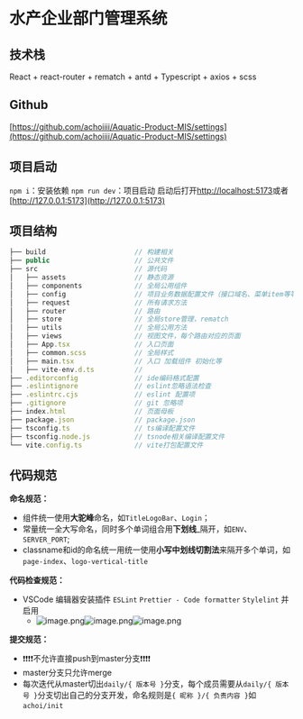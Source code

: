 # 水产企业部门管理系统
## 技术栈
React + react-router + rematch + antd + Typescript + axios + scss
## Github
[https://github.com/achoiiii/Aquatic-Product-MIS/settings](https://github.com/achoiiii/Aquatic-Product-MIS/settings)
## 项目启动
`npm i`：安装依赖
`npm run dev`：项目启动
启动后打开[http://localhost:5173](http://localhost:5173)或者[http://127.0.0.1:5173](http://127.0.0.1:5173)
## 项目结构
```typescript
├── build                      // 构建相关  
├── public                     // 公共文件
├── src                        // 源代码
│   ├── assets                 // 静态资源
│   ├── components             // 全局公用组件
│   ├── config                 // 项目业务数据配置文件（接口域名、菜单item等等）
│   ├── request                // 所有请求方法
│   ├── router                 // 路由
│   ├── store                  // 全局store管理，rematch
│   ├── utils                  // 全局公用方法
│   ├── views                  // 视图文件，每个路由对应的页面
│   ├── App.tsx                // 入口页面
│   ├── common.scss            // 全局样式
│   ├── main.tsx               // 入口 加载组件 初始化等
│   ├── vite-env.d.ts          // 
├── .editorconfig              // ide编码格式配置
├── .eslintignore              // eslint忽略语法检查
├── .eslintrc.cjs              // eslint 配置项
├── .gitignore                 // git 忽略项
├── index.html                 // 页面母板
├── package.json               // package.json
├── tsconfig.ts                // ts编译配置文件
├── tsconfig.node.js           // tsnode相关编译配置文件
└── vite.config.ts             // vite打包配置文件
```
## 代码规范
**命名规范：**

- 组件统一使用**大驼峰**命名，如`TitleLogoBar`、`Login`；
- 常量统一全大写命名，同时多个单词组合用**下划线**_隔开，如`ENV`、`SERVER_PORT`;
- classname和id的命名统一用统一使用**小写中划线切割法**来隔开多个单词，如`page-index`、`logo-vertical-title`

**代码检查规范：**

- VSCode 编辑器安装插件 `ESLint` `Prettier - Code formatter` `Stylelint` 并启用
   - ![image.png](https://cdn.nlark.com/yuque/0/2023/png/21747969/1700448965646-6f096ee8-0741-43e2-9262-d398133fd591.png#averageHue=%23282c33&clientId=u03e02b8f-a237-4&from=paste&height=101&id=u942de952&originHeight=209&originWidth=575&originalType=binary&ratio=1&rotation=0&showTitle=false&size=38880&status=done&style=none&taskId=uad84f54a-2c4b-4fef-948c-b29a99144f4&title=&width=278)![image.png](https://cdn.nlark.com/yuque/0/2023/png/21747969/1700448965636-0388677e-626c-4122-9202-161ecc9084a6.png#averageHue=%23262e35&clientId=u03e02b8f-a237-4&from=paste&height=97&id=uaab547e4&originHeight=194&originWidth=613&originalType=binary&ratio=1&rotation=0&showTitle=false&size=42338&status=done&style=none&taskId=u24992881-67e5-4a14-bf21-8dd92bc7e84&title=&width=308)![image.png](https://cdn.nlark.com/yuque/0/2023/png/21747969/1700448965595-66e2e202-7ba3-4d19-ab09-0793f421e3af.png#averageHue=%23bebfbf&clientId=u03e02b8f-a237-4&from=paste&height=201&id=ubdd52201&originHeight=201&originWidth=503&originalType=binary&ratio=1&rotation=0&showTitle=false&size=34144&status=done&style=none&taskId=u420b335d-17c2-41d5-ad5d-50ba3a050f5&title=&width=503)

**提交规范：**

- ❗️❗️❗️❗️不允许直接push到master分支❗️❗️❗️❗️
- master分支只允许merge
- 每次迭代从master切出`daily/{ 版本号 }`分支，每个成员需要从`daily/{ 版本号 }`分支切出自己的分支开发，命名规则是`{ 昵称 }/{ 负责内容 }`如`achoi/init`
